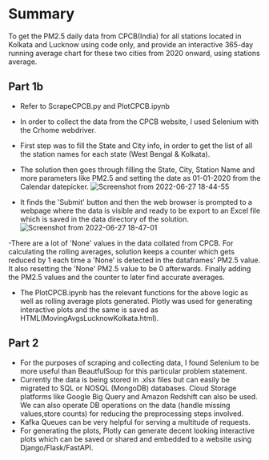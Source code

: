 # Summary
To get the PM2.5 daily data from CPCB(India) for all stations located in Kolkata and Lucknow using code only, and provide an interactive 365-day running average chart for these two cities from 2020 onward, using stations average.

## Part 1b
- Refer to ScrapeCPCB.py and PlotCPCB.ipynb
- In order to collect the data from the CPCB website, I used Selenium with the Crhome webdriver. 
- First step was to fill the State and City info, in order to get the list of all the station names for each state (West Bengal & Kolkata).
- The solution then goes through filling the State, City, Station Name and more parameters like PM2.5 and setting the date as 01-01-2020 from the Calendar datepicker.
![Screenshot from 2022-06-27 18-44-55](https://user-images.githubusercontent.com/14858227/175950636-7b708477-6b7f-46bf-997f-4178b05647a5.png)

- It finds the 'Submit' button and then the web browser is prompted to a webpage where the data is visible and ready to be export to an Excel file which is saved in the data directory of the solution.
![Screenshot from 2022-06-27 18-47-01](https://user-images.githubusercontent.com/14858227/175950921-0c71ca17-3c96-4965-924a-9c6ed0d99fe8.png)


-There are a lot of 'None' values in the data collated from CPCB. For calculating the rolling averages, solution keeps a counter which gets reduced by 1 each time a 'None' is detected in the dataframes' PM2.5 value. It also resetting the 'None' PM2.5 value to be 0 afterwards. Finally adding the PM2.5 values and the counter to later find accurate averages.

- The PlotCPCB.ipynb has the relevant functions for the above logic as well as rolling average plots generated. Plotly was used for generating interactive plots and the same is saved as HTML(MovingAvgsLucknowKolkata.html).


## Part 2
- For the purposes of scraping and collecting data, I found Selenium to be more useful than BeautfulSoup for this particular problem statement.
- Currently the data is being stored in .xlsx files but can easily be migrated to SQL or NOSQL (MongoDB) databases. Cloud Storage platforms like Google Big Query and Amazon Redshift can also be used. We can also operate DB operations on the data (handle missing values,store counts) for reducing the preprocessing steps involved.
- Kafka Queues can be very helpful for serving a multitude of requests.
- For generating the plots, Plotly can generate decent looking interactive plots which can be saved or shared and embedded to a website using Django/Flask/FastAPI.

